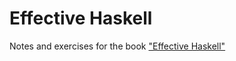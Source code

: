 # Effective Haskell

Notes and exercises for the book ["Effective Haskell"](https://www.pragprog.com/titles/rshaskell/effective-haskell/)
